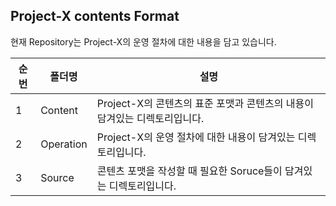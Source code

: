 ## Project-X contents Format</br>

현재 Repository는 Project-X의 운영 절차에 대한 내용을 담고 있습니다.

|순번|폴더명|설명|
|-|-|-|
|1|Content|Project-X의 콘텐츠의 표준 포맷과 콘텐츠의 내용이 담겨있는 디렉토리입니다.|
|2|Operation| Project-X의 운영 절차에 대한 내용이 담겨있는 디렉토리입니다.|
|3|Source|콘텐츠 포맷을 작성할 때 필요한 Soruce들이 담겨있는 디렉토리입니다.|
